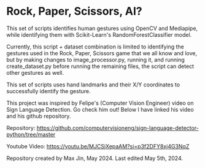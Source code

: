 # Rock, Paper, Scissors, AI?

This set of scripts identifies human gestures using OpenCV and Mediapipe, while identifying them with Scikit-Learn's RandomForestClassifier model.

Currently, this script + dataset combination is limited to identifying the gestures used in the Rock, Paper, Scissors game that we all know and love, but by making changes to image_processor.py, running it, and running create_dataset.py before running the remaining files, the script can detect other gestures as well.

This set of scripts uses hand landmarks and their X/Y coordinates to successfully identify the gesture.

This project was inspired by Felipe's (Computer Vision Engineer) video on Sign Language Detection. Go check him out!
Below I have linked his video and his github repository.

Repository: https://github.com/computervisioneng/sign-language-detector-python/tree/master

Youtube Video: https://youtu.be/MJCSjXepaAM?si=p3f2DFY8xj4G3NqZ

Repository created by Max Jin, May 2024.
Last edited May 5th, 2024.
